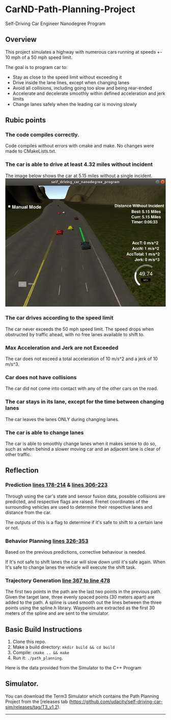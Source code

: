 # CarND-Path-Planning-Project
Self-Driving Car Engineer Nanodegree Program

## Overview

This project simulates a highway with numerous cars running at speeds +- 10 mph of a 50 mph speed limit. 

The goal is to program car to:

* Stay as close to the speed limit without exceeding it
* Drive inside the lane lines, except when changing lanes
* Avoid all collisions, including going too slow and being rear-ended
* Accelerate and decelerate smoothly within defined acceleration and jerk limits
* Change lanes safely when the leading car is moving slowly

## Rubic points
### The code compiles correctly.
Code compiles without errors with cmake and make. No changes were made to CMakeLists.txt.

### The car is able to drive at least 4.32 miles without incident
The image below shows the car at 5.15 miles without a single incident.
![5.15 miles](miles.png)
### The car drives according to the speed limit
The car never exceeds the 50 mph speed limit. The speed drops when obstructed by traffic ahead, with no free lanes available to shift to.
### Max Acceleration and Jerk are not Exceeded
The car does not exceed a total acceleration of 10 m/s^2 and a jerk of 10 m/s^3.
### Car does not have collisions
The car did not come into contact with any of the other cars on the road.
### The car stays in its lane, except for the time between changing lanes
The car leaves the lanes ONLY during changing lanes.

### The car is able to change lanes
The car is able to smoothly change lanes when it makes sense to do so, such as when behind a slower moving car and an adjacent lane is clear of other traffic.


## Reflection

### Prediction [lines 178-214](./src/main.cpp#L178) & [lines 306-223](./src/main.cpp#L306)
Through using the car's state and sensor fusion data, possible collisions are predicted, and respective flags are raised. Frenet coordinates of the surrounding vehicles are used to determine their respective lanes and distance from the car. 

The outputs of this is a flag to determine if it's safe to shift to a certain lane or not.

### Behavior Planning [lines 326-353](./scr/main.cpp#L326)
Based on the previous predictions, corrective behaviour is needed. 

If It's not safe to shift lanes the car will slow down until it's safe again. When It's safe to change lanes the vehicle will execute the shift task.

### Trajectory Generation [line 367 to line 478](./scr/main.cpp#L367)
The first two points in the path are the last two points in the previous path.
Given the target lane, three evenly spaced points (30 meters apart) are added to the path.
A spline is used smooth out the lines between the three points using the spline.h library.
Waypoints are extracted as the first 30 meters of the spline and are sent to the simulator.

## Basic Build Instructions

1. Clone this repo.
2. Make a build directory: `mkdir build && cd build`
3. Compile: `cmake .. && make`
4. Run it: `./path_planning`.

Here is the data provided from the Simulator to the C++ Program

## Simulator.
You can download the Term3 Simulator which contains the Path Planning Project from the [releases tab (https://github.com/udacity/self-driving-car-sim/releases/tag/T3_v1.2).

---
